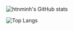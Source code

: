 ![htnminh's GitHub stats](https://github-readme-stats.vercel.app/api?username=htnminh&count_private=true&show_icons=true&hide_border=true&cache_seconds=1800&bg_color=1c1c1c&title_color=ff42ba&text_color=edd500&icon_color=ff2424)

![Top Langs](https://github-readme-stats.vercel.app/api/top-langs/?username=htnminh&bg_color=1c1c1c&title_color=ff42ba&text_color=edd500&icon_color=ff2424&custom_title=Ho%C3%A0ng%20Tr%E1%BA%A7n%20Nh%E1%BA%ADt%20Minh%27s%0A%0AMost%20Used%20Languages&card_width=495&hide_border=true)
